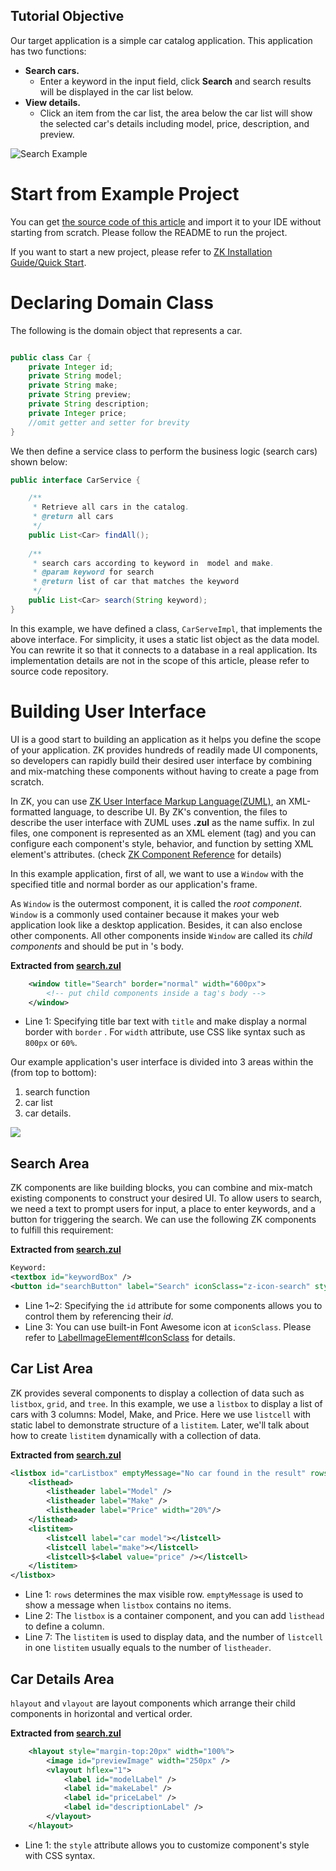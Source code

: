 ## Tutorial Objective
Our target application is a simple car catalog application. This application has two functions:
- **Search cars.**
  - Enter a keyword in the input field, click **Search** and search results will be displayed in the car list below.
- **View details.**
  - Click an item from the car list, the area below the car list will show the selected car's details including model, price, description, and preview.

![Search Example](/get_started/images/tutorial-searchexample.png)


# Start from Example Project

You can get [the source code of this article](https://github.com/zkoss-demo/gettingStarted/) and import it to
your IDE without starting from scratch. Please follow the README to run
the project.

If you want to start a new project, please refer to [ZK Installation Guide/Quick Start](https://www.zkoss.org/wiki/ZK%20Installation%20Guide/Quick%20Start ).

# Declaring Domain Class

The following is the domain object that represents a car.

``` java

public class Car {
    private Integer id;
    private String model;
    private String make;
    private String preview;
    private String description;
    private Integer price;
    //omit getter and setter for brevity
}
```

We then define a service class to perform the business logic (search
cars) shown below:

``` java
public interface CarService {

    /**
     * Retrieve all cars in the catalog.
     * @return all cars
     */
    public List<Car> findAll();
    
    /**
     * search cars according to keyword in  model and make.
     * @param keyword for search
     * @return list of car that matches the keyword
     */
    public List<Car> search(String keyword);
}
```

In this example, we have defined a class, `CarServeImpl`, that
implements the above interface. For simplicity, it uses a static list
object as the data model. You can rewrite it so that it connects to a
database in a real application. Its implementation details are not in
the scope of this article, please refer to source code repository.

# Building User Interface

UI is a good start to building an application as it helps you define the
scope of your application. ZK provides hundreds of readily made UI
components, so developers can rapidly build their desired user interface
by combining and mix-matching these components without having to create
a page from scratch.

In ZK, you can use [ZK User Interface Markup Language(ZUML)](https://www.zkoss.org/wiki/ZUML_Reference ), an XML-formatted language, to
describe UI. By ZK's convention, the files to describe the user
interface with ZUML uses **.zul** as the name suffix. In zul files, one
component is represented as an XML element (tag) and you can configure
each component's style, behavior, and function by setting XML element's
attributes. (check [ZK Component Reference](https://www.zkoss.org/wiki/ZK_Component_Reference ) for details)

In this example application, first of all, we want to use a `Window`
with the specified title and normal border as our application's frame.

As `Window` is the outermost component, it is called the *root
component*. `Window` is a commonly used container because it makes your
web application look like a desktop application. Besides, it can also
enclose other components. All other components inside `Window` are
called its *child components* and should be put in <window>'s body.

**Extracted from [search.zul](https://github.com/zkoss-demo/gettingStarted/blob/master/src/main/webapp/search.zul)**

```xml
    <window title="Search" border="normal" width="600px">
        <!-- put child components inside a tag's body -->
    </window>
```

- Line 1: Specifying title bar text with `title` and make <window>
  display a normal border with `border` . For `width` attribute, use CSS
  like syntax such as `800px` or `60%`.

Our example application's user interface is divided into 3 areas within
the <window> (from top to bottom):

1.  search function
2.  car list
3.  car details.

![](/get_started/images/Tutorial-ui-3areas.png)

## Search Area

ZK components are like building blocks, you can combine and mix-match
existing components to construct your desired UI. To allow users to
search, we need a text to prompt users for input, a place to enter
keywords, and a button for triggering the search. We can use the
following ZK components to fulfill this requirement:

**Extracted from
[search.zul](https://github.com/zkoss-demo/gettingStarted/blob/master/src/main/webapp/search.zul)**

```xml
Keyword:
<textbox id="keywordBox" />
<button id="searchButton" label="Search" iconSclass="z-icon-search" style="margin: 0 0 5px 5px"/>
```

- Line 1~2: Specifying the `id` attribute for some components allows you
  to control them by referencing their *id*.
- Line 3: You can use built-in Font Awesome icon at `iconSclass`. Please
  refer to [LabelImageElement#IconSclass](https://www.zkoss.org/wiki/ZK_Component_Reference/Base_Components/LabelImageElement#IconSclass )
  for details.

## Car List Area

ZK provides several components to display a collection of data such as
`listbox`, `grid`, and `tree`. In this example, we use a `listbox` to
display a list of cars with 3 columns: Model, Make, and Price. Here we
use `listcell` with static label to demonstrate structure of a
`listitem`. Later, we'll talk about how to create `listitem` dynamically
with a collection of data.

**Extracted from
[search.zul](https://github.com/zkoss-demo/gettingStarted/blob/master/src/main/webapp/search.zul)**

``` xml
<listbox id="carListbox" emptyMessage="No car found in the result" rows="5">
    <listhead>
        <listheader label="Model" />
        <listheader label="Make" />
        <listheader label="Price" width="20%"/>
    </listhead>
    <listitem>
        <listcell label="car model"></listcell>
        <listcell label="make"></listcell>
        <listcell>$<label value="price" /></listcell>
    </listitem>
</listbox>
```

- Line 1: `rows` determines the max visible row. `emptyMessage` is used
  to show a message when `listbox` contains no items.
- Line 2: The `listbox` is a container component, and you can add
  `listhead` to define a column.
- Line 7: The `listitem` is used to display data, and the number of
  `listcell` in one `listitem` usually equals to the number of
  `listheader`.

## Car Details Area

`hlayout` and `vlayout` are layout components which arrange their child
components in horizontal and vertical order.

**Extracted from
[search.zul](https://github.com/zkoss-demo/gettingStarted/blob/master/src/main/webapp/search.zul)**

```xml
    <hlayout style="margin-top:20px" width="100%">
        <image id="previewImage" width="250px" />
        <vlayout hflex="1">
            <label id="modelLabel" />
            <label id="makeLabel" />
            <label id="priceLabel" />
            <label id="descriptionLabel" />
        </vlayout>
    </hlayout>
```

- Line 1: the `style` attribute allows you to customize component's
  style with CSS syntax.
